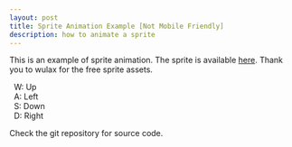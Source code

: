 ```yaml
---
layout: post
title: Sprite Animation Example [Not Mobile Friendly]
description: how to animate a sprite
---
```


This is an example of sprite animation. The sprite is available [here](https://opengameart.org/content/lpc-medieval-fantasy-character-sprites). Thank you to wulax for the free sprite assets.

&nbsp;&nbsp;W: Up<br>
&nbsp;&nbsp;A: Left<br>
&nbsp;&nbsp;S: Down<br>
&nbsp;&nbsp;D: Right<br>

Check the git repository for source code.

<!--Load sprite-animation.js-->
<div id="game">
<script 
  id="script"
  src="/public/js/sprite-animation.js" 
  sprite_img="/public/images/sprites/lpc_entry/png/walkcycle/BODY_skeleton.png">
</script>
</div>
